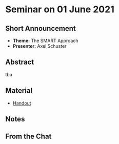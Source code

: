 # Seminar on 01 June 2021

## Short Announcement

* __Theme:__  The SMART Approach
* __Presenter:__ Axel Schuster

## Abstract

tba

## Material

* [Handout](Handout.pdf)

## Notes

##  From the Chat
